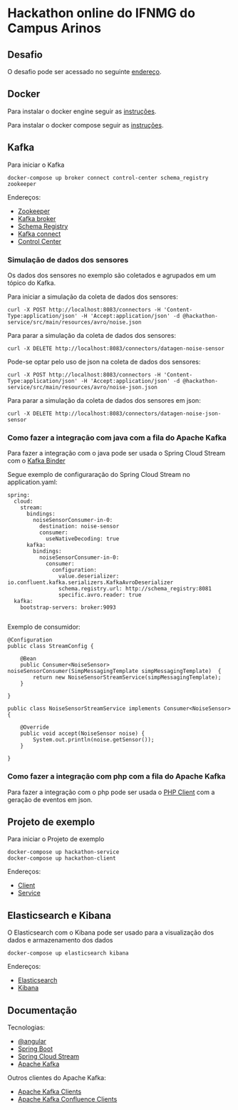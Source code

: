 # Hackathon online do IFNMG do Campus Arinos

## Desafio

O desafio pode ser acessado no seguinte [endereço](desafio/desafio-iot-ifnmg-basis.md).

## Docker

Para instalar o docker engine seguir as [instruções](https://docs.docker.com/engine/install/).

Para instalar o docker compose seguir as [instruções](https://docs.docker.com/compose/install/).

## Kafka

Para iniciar o Kafka

```
docker-compose up broker connect control-center schema_registry zookeeper
```

Endereços:

* [Zookeeper](http://localhost:2181)
* [Kafka broker](http://localhost:9092)
* [Schema Registry](http://localhost:8081)
* [Kafka connect](http://localhost:8083)
* [Control Center](http://localhost:9021)


### Simulação de dados dos sensores

Os dados dos sensores no exemplo são coletados e agrupados em um tópico do Kafka.

Para iniciar a simulação da coleta de dados dos sensores:

```
curl -X POST http://localhost:8083/connectors -H 'Content-Type:application/json' -H 'Accept:application/json' -d @hackathon-service/src/main/resources/avro/noise.json
```

Para parar a simulação da coleta de dados dos sensores:

```
curl -X DELETE http://localhost:8083/connectors/datagen-noise-sensor
```

Pode-se optar pelo uso de json na coleta de dados dos sensores:

```
curl -X POST http://localhost:8083/connectors -H 'Content-Type:application/json' -H 'Accept:application/json' -d @hackathon-service/src/main/resources/avro/noise-json.json
```

Para parar a simulação da coleta de dados dos sensores em json:

```
curl -X DELETE http://localhost:8083/connectors/datagen-noise-json-sensor
```

### Como fazer a integração com java com a fila do Apache Kafka

Para fazer a integração com o java pode ser usada o Spring Cloud Stream com o [Kafka Binder](https://docs.spring.io/spring-cloud-stream-binder-kafka/docs/3.1.0/reference/html/spring-cloud-stream-binder-kafka.html#_apache_kafka_binder)


Segue exemplo de configuraração do Spring Cloud Stream no application.yaml:

```
spring:
  cloud:
    stream:
      bindings:
        noiseSensorConsumer-in-0:
          destination: noise-sensor
          consumer:
            useNativeDecoding: true
      kafka:
        bindings:
          noiseSensorConsumer-in-0:
            consumer:
              configuration:
                value.deserializer: io.confluent.kafka.serializers.KafkaAvroDeserializer
                schema.registry.url: http://schema_registry:8081
                specific.avro.reader: true
  kafka:
    bootstrap-servers: broker:9093


```

Exemplo de consumidor:

```
@Configuration
public class StreamConfig {

    @Bean
    public Consumer<NoiseSensor> noiseSensorConsumer(SimpMessagingTemplate simpMessagingTemplate)  {
        return new NoiseSensorStreamService(simpMessagingTemplate);
    }

}
```

```
public class NoiseSensorStreamService implements Consumer<NoiseSensor> {

    @Override
    public void accept(NoiseSensor noise) {
        System.out.println(noise.getSensor());
    }

}
```

### Como fazer a integração com php com a fila do Apache Kafka

Para fazer a integração com o php pode ser usada o [PHP Client](https://github.com/EVODelavega/phpkafka) com a geração de eventos em json.

## Projeto de exemplo

Para iniciar o Projeto de exemplo

```
docker-compose up hackathon-service
docker-compose up hackathon-client
```

Endereços:

* [Client](http://localhost:4200)
* [Service](http://localhost:8080)

## Elasticsearch e Kibana

O Elasticsearch com o Kibana pode ser usado para a visualização dos dados e armazenamento dos dados

```
docker-compose up elasticsearch kibana
```

Endereços:

* [Elasticsearch](http://localhost:9200)
* [Kibana](http://localhost:5601)

## Documentação

Tecnologias:

* [@angular](https://angular.io/docs)
* [Spring Boot](https://docs.spring.io/spring-boot/docs/current/reference/html/)
* [Spring Cloud Stream](https://docs.spring.io/spring-boot/docs/current/reference/html/)
* [Apache Kafka](https://kafka.apache.org/documentation/)

Outros clientes do Apache Kafka:

* [Apache Kafka Clients](https://cwiki.apache.org/confluence/display/KAFKA/Clients#Clients-ClientLibrariesPreviouslySupported)
* [Apache Kafka Confluence Clients](https://docs.confluent.io/platform/current/clients/index.html)
